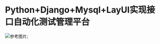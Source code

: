 # Python+Django+Mysql+LayUI实现接口自动化测试管理平台
![参考图片](https://github.com/TesterEngineer/InterfaceAutoTest/blob/master/images/1.png);
